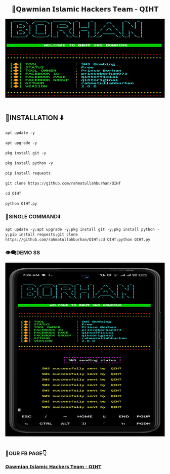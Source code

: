<center><h2>📌𝗤𝗮𝘄𝗺𝗶𝗮𝗻 𝗜𝘀𝗹𝗮𝗺𝗶𝗰 𝗛𝗮𝗰𝗸𝗲𝗿𝘀 𝗧𝗲𝗮𝗺 - 𝗤𝗜𝗛𝗧 </h2></center>

<center><img src="Screenshot_20230728-065157.jpg" alt="QIHT" height="250" width="1500"></img></center></br>


<h2>🔶INSTALLATION ⬇️</h2>


```
apt update -y

apt upgrade -y

pkg install git -y

pkg install python -y

pip install requests

git clone https://github.com/rahmatullahburhan/QIHT

cd QIHT

python QIHT.py

```


<h3>🔳SINGLE COMMAND⬇️</h3>

```
apt update -y;apt upgrade -y;pkg install git -y;pkg install python -y;pip install requests;git clone https://github.com/rahmatullahburhan/QIHT;cd QIHT;python QIHT.py

```
<h3>👁‍🗨DEMO SS</h3>
<center><img src="Screenshot_20230728-072655.jpg" alt="QIHT" height="550" width="1500"></img></center></br>

<h3>📎OUR FB PAGE👇</h3><a href=https://facebook.com/QIHTOfficial/"> 𝗤𝗮𝘄𝗺𝗶𝗮𝗻 𝗜𝘀𝗹𝗮𝗺𝗶𝗰 𝗛𝗮𝗰𝗸𝗲𝗿𝘀 𝗧𝗲𝗮𝗺 - 𝗤𝗜𝗛𝗧</a>

